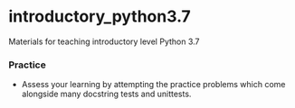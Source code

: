 # introductory_python3.7
Materials for teaching introductory level Python 3.7


### Practice
- Assess your learning by attempting the practice problems which come alongside many docstring tests and unittests.
